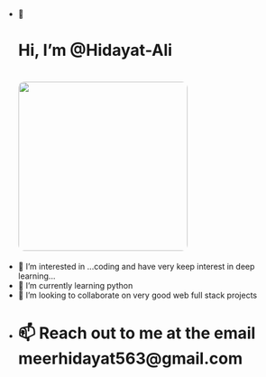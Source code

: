 - 👋 <h1>Hi, I’m @Hidayat-Ali<h1>
  <img src = "https://images.pexels.com/photos/7837652/pexels-photo-7837652.jpeg?auto=compress&cs=tinysrgb&w=1260&h=750&dpr=2" height= "300px" width= "300" style ="border-radius: 10px;"></img>
- 👀 I’m interested in ...coding and have very keep interest in deep learning...
- 🌱 I’m currently learning python
- 💞️ I’m looking to collaborate on very good web full stack projects
- <h1>📫 Reach out to me at the email meerhidayat563@gmail.com</h1>



